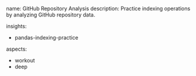 name: GitHub Repository Analysis
description: Practice indexing operations by analyzing GitHub repository data.

insights:
  - pandas-indexing-practice

aspects:
  - workout
  - deep 